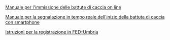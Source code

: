 
[Manuale per l'immissione delle battute di caccia on line](www.regione.umbria.it/documents/18/468346/Manuale+capisquadra/)

[Manuale per la segnalazione in tempo reale dell'inizio della battuta di caccia con smartphone](www.regione.umbria.it/documents/18/468346/Manuale+segnalazione+battuta/)

[Istruzioni per la registrazione in FED-Umbria](www.regione.umbria.it/documents/18/468346/Manuale+segnalazione+battuta/)
